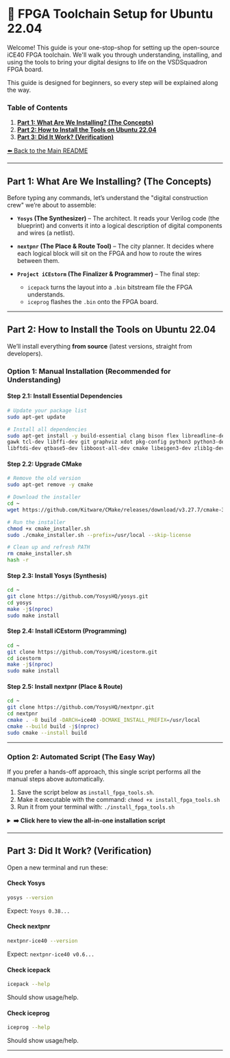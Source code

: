 # 🚀 FPGA Toolchain Setup for Ubuntu 22.04

Welcome! This guide is your one-stop-shop for setting up the open-source iCE40 FPGA toolchain. We'll walk you through understanding, installing, and using the tools to bring your digital designs to life on the VSDSquadron FPGA board.

This guide is designed for beginners, so every step will be explained along the way.

### Table of Contents

1. [**Part 1: What Are We Installing? (The Concepts)**](#part-1-what-are-we-installing-the-concepts)
2. [**Part 2: How to Install the Tools on Ubuntu 22.04**](#part-2-how-to-install-the-tools-on-ubuntu-2204)
3. [**Part 3: Did It Work? (Verification)**](#part-3-did-it-work-verification)

[⬅️ Back to the Main README](README.md)

---

## Part 1: What Are We Installing? (The Concepts)

Before typing any commands, let’s understand the "digital construction crew" we’re about to assemble:

* **`Yosys` (The Synthesizer)** – The architect. It reads your Verilog code (the blueprint) and converts it into a logical description of digital components and wires (a netlist).
* **`nextpnr` (The Place & Route Tool)** – The city planner. It decides where each logical block will sit on the FPGA and how to route the wires between them.
* **`Project iCEstorm` (The Finalizer & Programmer)** – The final step:

  * `icepack` turns the layout into a `.bin` bitstream file the FPGA understands.
  * `iceprog` flashes the `.bin` onto the FPGA board.

---

## Part 2: How to Install the Tools on Ubuntu 22.04

We’ll install everything **from source** (latest versions, straight from developers).

### Option 1: Manual Installation (Recommended for Understanding)

#### **Step 2.1: Install Essential Dependencies**

```bash
# Update your package list
sudo apt-get update

# Install all dependencies
sudo apt-get install -y build-essential clang bison flex libreadline-dev \
gawk tcl-dev libffi-dev git graphviz xdot pkg-config python3 python3-dev \
libftdi-dev qtbase5-dev libboost-all-dev cmake libeigen3-dev zlib1g-dev python-is-python3
```

#### **Step 2.2: Upgrade CMake**

```bash
# Remove the old version
sudo apt-get remove -y cmake

# Download the installer
cd ~
wget https://github.com/Kitware/CMake/releases/download/v3.27.7/cmake-3.27.7-linux-x86_64.sh -O cmake_installer.sh

# Run the installer
chmod +x cmake_installer.sh
sudo ./cmake_installer.sh --prefix=/usr/local --skip-license

# Clean up and refresh PATH
rm cmake_installer.sh
hash -r
```

#### **Step 2.3: Install Yosys (Synthesis)**

```bash
cd ~
git clone https://github.com/YosysHQ/yosys.git
cd yosys
make -j$(nproc)
sudo make install
```

#### **Step 2.4: Install iCEstorm (Programming)**

```bash
cd ~
git clone https://github.com/YosysHQ/icestorm.git
cd icestorm
make -j$(nproc)
sudo make install
```

#### **Step 2.5: Install nextpnr (Place & Route)**

```bash
cd ~
git clone https://github.com/YosysHQ/nextpnr.git
cd nextpnr
cmake . -B build -DARCH=ice40 -DCMAKE_INSTALL_PREFIX=/usr/local
cmake --build build -j$(nproc)
sudo cmake --install build
```

---

### Option 2: Automated Script (The Easy Way)

If you prefer a hands-off approach, this single script performs all the manual steps above automatically.

1.  Save the script below as `install_fpga_tools.sh`.
2.  Make it executable with the command: `chmod +x install_fpga_tools.sh`
3.  Run it from your terminal with: `./install_fpga_tools.sh`
<details>
<summary><strong>➡️ Click here to view the all-in-one installation script</strong></summary>

```bash
#!/bin/bash
# Automated iCE40 FPGA toolchain installation on Ubuntu 22.04
set -e
echo "--- Starting Automated FPGA Toolchain Installation ---"

echo ">>> [STEP 1/6] Installing dependencies..."
sudo apt-get update
sudo apt-get install -y build-essential clang bison flex libreadline-dev gawk tcl-dev libffi-dev git graphviz xdot pkg-config python3 python3-dev libftdi-dev qtbase5-dev libboost-all-dev cmake libeigen3-dev zlib1g-dev python-is-python3

echo ">>> [STEP 2/6] Upgrading CMake..."
sudo apt-get remove -y cmake
cd ~
wget https://github.com/Kitware/CMake/releases/download/v3.27.7/cmake-3.27.7-linux-x86_64.sh -O cmake_installer.sh
chmod +x cmake_installer.sh
sudo ./cmake_installer.sh --prefix=/usr/local --skip-license
rm cmake_installer.sh
hash -r

echo ">>> [STEP 3/6] Installing Yosys..."
cd ~
git clone https://github.com/YosysHQ/yosys.git
cd yosys
make -j$(nproc)
sudo make install

echo ">>> [STEP 4/6] Installing iCEstorm..."
cd ~
git clone https://github.com/YosysHQ/icestorm.git
cd icestorm
make -j$(nproc)
sudo make install

echo ">>> [STEP 5/6] Installing nextpnr..."
cd ~
git clone https://github.com/YosysHQ/nextpnr.git
cd nextpnr
cmake . -B build -DARCH=ice40 -DCMAKE_INSTALL_PREFIX=/usr/local
cmake --build build -j$(nproc)
sudo cmake --install build

echo ""
echo "--- ✅ FPGA Toolchain Installation Complete! ---"
echo "Proceed to Part 3 to verify the installation."
```

</details>

---

## Part 3: Did It Work? (Verification)

Open a new terminal and run these:

#### **Check Yosys**

```bash
yosys --version
```
Expect: `Yosys 0.38...`

#### **Check nextpnr**

```bash
nextpnr-ice40 --version
```
Expect: `nextpnr-ice40 v0.6...`

#### **Check icepack**

```bash
icepack --help
```
Should show usage/help.

#### **Check iceprog**

```bash
iceprog --help
```
Should show usage/help.

---
